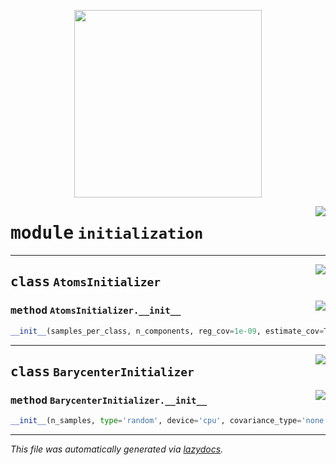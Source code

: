 <!-- markdownlint-disable -->

<p align="center">
  <img src="../assets/dadil.png" width="300"/>
</p>

<a href="../dictionary_learning/initialization.py#L0"><img align="right" style="float:right;" src="https://img.shields.io/badge/-source-cccccc?style=flat-square"></a>

# <kbd>module</kbd> `initialization`






---

<a href="../dictionary_learning/initialization.py#L5"><img align="right" style="float:right;" src="https://img.shields.io/badge/-source-cccccc?style=flat-square"></a>

## <kbd>class</kbd> `AtomsInitializer`




<a href="../dictionary_learning/initialization.py#L6"><img align="right" style="float:right;" src="https://img.shields.io/badge/-source-cccccc?style=flat-square"></a>

### <kbd>method</kbd> `AtomsInitializer.__init__`

```python
__init__(samples_per_class, n_components, reg_cov=1e-09, estimate_cov=True)
```









---

<a href="../dictionary_learning/initialization.py#L42"><img align="right" style="float:right;" src="https://img.shields.io/badge/-source-cccccc?style=flat-square"></a>

## <kbd>class</kbd> `BarycenterInitializer`




<a href="../dictionary_learning/initialization.py#L43"><img align="right" style="float:right;" src="https://img.shields.io/badge/-source-cccccc?style=flat-square"></a>

### <kbd>method</kbd> `BarycenterInitializer.__init__`

```python
__init__(n_samples, type='random', device='cpu', covariance_type='none')
```











---

_This file was automatically generated via [lazydocs](https://github.com/ml-tooling/lazydocs)._
